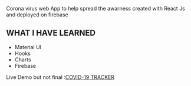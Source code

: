 Corona virus web App to help spread the awarness created with React Js and deployed on firebase

WHAT I HAVE LEARNED
---------------------
- Material UI 
- Hooks
- Charts
- Firebase

Live Demo but not final :[COVID-19 TRACKER](https://covid-19tracker-d08e7.web.app/)
